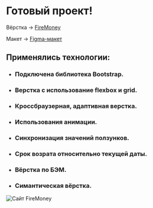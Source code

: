 ﻿
# Готовый проект!

Вёрстка -> [FireMoney](https://d-e-m-a-html-developers.github.io/Our-first-projects/fire-money/)

Макет -> [Figma-макет](https://www.figma.com/file/iR4P2MEIf9oXOd0fzOsoX4/FireMoney-landing?type=design&node-id=1-122&t=RJreUvIgRn8pbv5F-0)

## Применялись технологии: 
* ### Подключена библиотека Bootstrap.
* ### Верстка с использование flexbox и grid.
* ### Кроссбраузерная, адаптивная верстка.
* ### Использования анимации.
* ### Синхронизация значений ползунков.
* ### Срок возрата относительно текущей даты.
* ### Вёрстка по БЭМ.
* ### Симантическая вёрстка.


![Сайт FireMoney](/fire-money/img/website/FireMoney.jpg)

